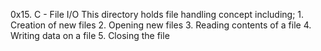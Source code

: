 0x15. C - File I/O
This directory holds file handling concept including;
	1. Creation of new files
	2. Opening new files
	3. Reading contents of a file
	4. Writing data on a file
	5. Closing the file
